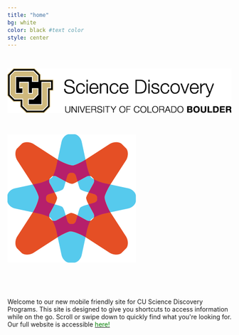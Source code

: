 ```yaml
---
title: "home"
bg: white
color: black #text color
style: center
---
```



&nbsp;
&nbsp;


![alt text](img/png/ScienceDisc.png)

&nbsp;


![alt text](img/png/CUCE-819_SD-Icon-Explore.png)



&nbsp;

&nbsp;


<body>

<div class="container">

Welcome to our new mobile friendly site for CU Science Discovery Programs. This site is designed to give you shortcuts to access information while on the go. Scroll or swipe down to quickly find what you're looking for. Our full website is accessible <a href="http://sciencediscovery.colorado.edu/"><font color='green'>here!</font></a>
 


<!--[here!](http://sciencediscovery.colorado.edu/) -->

<!--<a href="url">link text</a>-->
</div>

</body>
<!--<here! rel="stylesheet" href="http://sciencediscovery.colorado.edu"> -->


